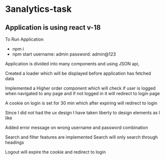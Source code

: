 # 3analytics-task

## Application is using react v-18

To Run Application

- npm i
- npm start
  username: admin
  password: admin@123

Application is divided into many components and using JSON api,

Created a loader which will be displayed before application has fetched data

Implemented a Higher order component which will check if user is logged when navigated to any page and if not logged in it will redirect to login page

A cookie on login is set for 30 min which after expiring will redirect to login

Since I did not had the ux design I have taken liberty to design elements as I like

Added error message on wrong username and password combination

Search and filter features are implemented
Search will only search through headings

Logout will expire the cookie and redirect to login
